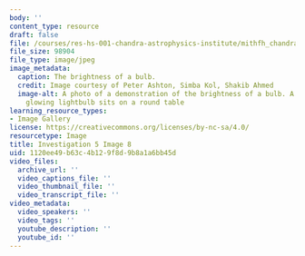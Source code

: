 ```yaml
---
body: ''
content_type: resource
draft: false
file: /courses/res-hs-001-chandra-astrophysics-institute/mithfh_chandra_inv5_bubri1.jpg
file_size: 98904
file_type: image/jpeg
image_metadata:
  caption: The brightness of a bulb.
  credit: Image courtesy of Peter Ashton, Simba Kol, Shakib Ahmed
  image-alt: A photo of a demonstration of the brightness of a bulb. A very bright
    glowing lightbulb sits on a round table
learning_resource_types:
- Image Gallery
license: https://creativecommons.org/licenses/by-nc-sa/4.0/
resourcetype: Image
title: Investigation 5 Image 8
uid: 1120ee49-b63c-4b12-9f8d-9b8a1a6bb45d
video_files:
  archive_url: ''
  video_captions_file: ''
  video_thumbnail_file: ''
  video_transcript_file: ''
video_metadata:
  video_speakers: ''
  video_tags: ''
  youtube_description: ''
  youtube_id: ''
---
```

